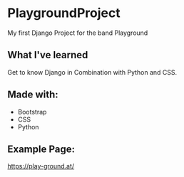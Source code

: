 # PlaygroundProject
My first Django Project for the band Playground

## What I've learned
Get to know Django in Combination with Python and CSS.

## Made with:
  - Bootstrap
  - CSS
  - Python

## Example Page:
https://play-ground.at/
